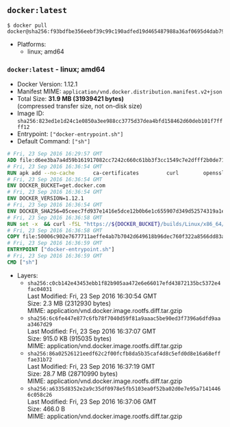 ## `docker:latest`

```console
$ docker pull docker@sha256:f93bdfbe356eebf39c99c190adfed19d465487988a36af0695d4dab790a42c39
```

-	Platforms:
	-	linux; amd64

### `docker:latest` - linux; amd64

-	Docker Version: 1.12.1
-	Manifest MIME: `application/vnd.docker.distribution.manifest.v2+json`
-	Total Size: **31.9 MB (31939421 bytes)**  
	(compressed transfer size, not on-disk size)
-	Image ID: `sha256:823ed1e1d24c1e0850a3ee988cc3775d37dea4bfd158462d60deb101f7ffff12`
-	Entrypoint: `["docker-entrypoint.sh"]`
-	Default Command: `["sh"]`

```dockerfile
# Fri, 23 Sep 2016 16:29:57 GMT
ADD file:d6ee3ba7a4d59b161917082cc7242c660c61bb3f3cc1549c7e2dfff2b0de7104 in / 
# Fri, 23 Sep 2016 16:36:54 GMT
RUN apk add --no-cache 		ca-certificates 		curl 		openssl
# Fri, 23 Sep 2016 16:36:54 GMT
ENV DOCKER_BUCKET=get.docker.com
# Fri, 23 Sep 2016 16:36:54 GMT
ENV DOCKER_VERSION=1.12.1
# Fri, 23 Sep 2016 16:36:54 GMT
ENV DOCKER_SHA256=05ceec7fd937e1416e5dce12b0b6e1c655907d349d52574319a1e875077ccb79
# Fri, 23 Sep 2016 16:36:58 GMT
RUN set -x 	&& curl -fSL "https://${DOCKER_BUCKET}/builds/Linux/x86_64/docker-${DOCKER_VERSION}.tgz" -o docker.tgz 	&& echo "${DOCKER_SHA256} *docker.tgz" | sha256sum -c - 	&& tar -xzvf docker.tgz 	&& mv docker/* /usr/local/bin/ 	&& rmdir docker 	&& rm docker.tgz 	&& docker -v
# Fri, 23 Sep 2016 16:36:58 GMT
COPY file:50006c902e7677711aeffe4ab7b7042d649618b96dec760f322a8566dd83ab25 in /usr/local/bin/ 
# Fri, 23 Sep 2016 16:36:59 GMT
ENTRYPOINT ["docker-entrypoint.sh"]
# Fri, 23 Sep 2016 16:36:59 GMT
CMD ["sh"]
```

-	Layers:
	-	`sha256:c0cb142e43453ebb1f82b905aa472e6e66017efd43872135bc5372e4fac04031`  
		Last Modified: Fri, 23 Sep 2016 16:30:54 GMT  
		Size: 2.3 MB (2312930 bytes)  
		MIME: application/vnd.docker.image.rootfs.diff.tar.gzip
	-	`sha256:6c6fe447e877c6fb78f7040d59f81a9aaac5be90ed3f7396a6dfd9aaa3467d29`  
		Last Modified: Fri, 23 Sep 2016 16:37:07 GMT  
		Size: 915.0 KB (915035 bytes)  
		MIME: application/vnd.docker.image.rootfs.diff.tar.gzip
	-	`sha256:86a02526121eedf62c2f00fcfb8da5b35caf4d8c5efd0d8e16a68efffae31b72`  
		Last Modified: Fri, 23 Sep 2016 16:37:19 GMT  
		Size: 28.7 MB (28710990 bytes)  
		MIME: application/vnd.docker.image.rootfs.diff.tar.gzip
	-	`sha256:a6335d8352e2a9c35df0978e5fb5103ea0f52ba02d0e7e95a71414466c058c26`  
		Last Modified: Fri, 23 Sep 2016 16:37:06 GMT  
		Size: 466.0 B  
		MIME: application/vnd.docker.image.rootfs.diff.tar.gzip
